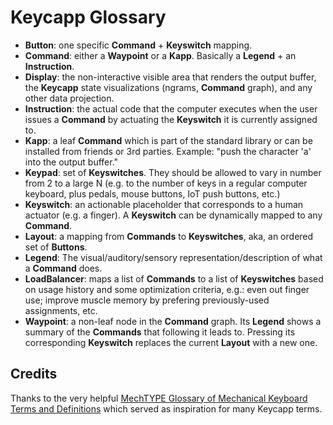 # Keycapp Glossary

- **Button**: one specific **Command** + **Keyswitch** mapping.
- **Command**: either a **Waypoint** or a **Kapp**. Basically a **Legend** + an
  **Instruction**.
- **Display**: the non-interactive visible area that renders the output buffer,
  the **Keycapp** state visualizations (ngrams, **Command** graph), and any
  other data projection.
- **Instruction**: the actual code that the computer executes when the user
  issues a **Command** by actuating the **Keyswitch** it is currently assigned
  to.
- **Kapp**: a leaf **Command** which is part of the standard library or can be
  installed from friends or 3rd parties. Example: "push the character 'a' into
  the output buffer."
- **Keypad**: set of **Keyswitches**. They should be allowed to vary in number
  from 2 to a large N (e.g. to the number of keys in a regular computer
  keyboard, plus pedals, mouse buttons, IoT push buttons, etc.)
- **Keyswitch**: an actionable placeholder that corresponds to a human actuator
  (e.g. a finger). A **Keyswitch** can be dynamically mapped to any
  **Command**.
- **Layout**: a mapping from **Commands** to **Keyswitches**, aka, an ordered
  set of **Buttons**.
- **Legend**: The visual/auditory/sensory representation/description of what a
  **Command** does.
- **LoadBalancer**: maps a list of **Commands** to a list of **Keyswitches**
  based on usage history and some optimization criteria, e.g.: even out finger
  use; improve muscle memory by prefering previously-used assignments, etc.
- **Waypoint**: a non-leaf node in the **Command** graph. Its **Legend** shows
  a summary of the **Commands** that following it leads to. Pressing its
  corresponding **Keyswitch** replaces the current **Layout** with a new one.

## Credits

Thanks to the very helpful
[MechTYPE Glossary of Mechanical Keyboard Terms and Definitions](http://www.mechtype.com/mechanical-keyboard-terminology/)
which served as inspiration for many Keycapp terms.
